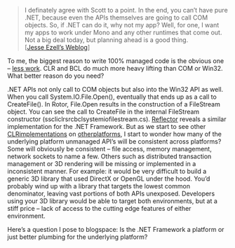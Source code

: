 > I definately agree with Scott to a point. In the end, you can’t have
> pure .NET, because even the APIs themselves are going to call COM
> objects. So, if .NET can do it, why not my app? Well, for one, I want
> my apps to work under Mono and any other runtimes that come out. Not a
> big deal today, but planning ahead is a good thing.\
>  [[Jesse Ezell’s
> Weblog](http://dotnetweblogs.com/jezell/posts/7018.aspx)]

To me, the biggest reason to write 100% managed code is the obvious one
– [less
work](http://www.microsoft.com/resources/casestudies/CaseStudy.asp?CaseStudyID=14042).
CLR and BCL do much more heavy lifting than COM or Win32. What better
reason do you need?

.NET APIs not only call to COM objects but also into the Win32 API as
well. When you call System.IO.File.Open(), eventually that ends up as a
call to CreateFile(). In Rotor, File.Open results in the construction of
a FileStream object. You can see the call to CreateFile in the internal
FileStream constructor (sscliclrsrcbclsystemiofilestream.cs).
[Reflector](http://www.aisto.com/roeder/dotnet/) reveals a similar
implementation for the .NET Framework. But as we start to see other
[CLR](http://msdn.microsoft.com/net/sscli)[implementations](http://www.go-mono.com)
on [other](http://www.linux.org/)[platforms](http://www.freebsd.org/), I
start to wonder how many of the underlying platform unmanaged API’s will
be consistent across platforms? Some will obviously be consistent – file
access, memory management, network sockets to name a few. Others such as
distributed transaction management or 3D rendering will be missing or
implemented in a inconsistent manner. For example: it would be very
difficult to build a generic 3D library that used DirectX or OpenGL
under the hood. You’d probably wind up with a library that targets the
lowest common denominator, leaving vast portions of both APIs unexposed.
Developers using your 3D library would be able to target both
environments, but at a stiff price – lack of access to the cutting edge
features of either environment.

Here’s a question I pose to blogspace: Is the .NET Framework a platform
or just better plumbing for the underlying platform?
